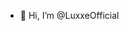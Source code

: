 - 👋 Hi, I’m @LuxxeOfficial

<!---
LuxxeOfficial/LuxxeOfficial is a ✨ special ✨ repository because its `README.md` (this file) appears on your GitHub profile.
You can click the Preview link to take a look at your changes.
--->
